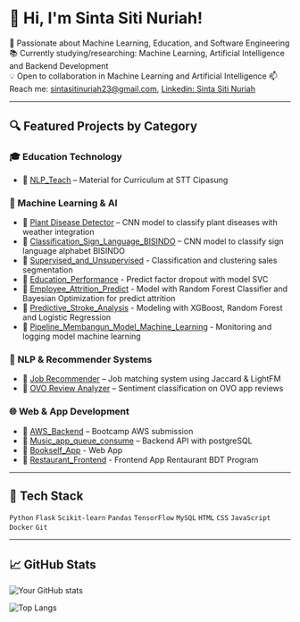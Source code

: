 # 👋 Hi, I'm Sinta Siti Nuriah!

🌱 Passionate about Machine Learning, Education, and Software Engineering  
📚 Currently studying/researching: Machine Learning, Artificial Intelligence and Backend Development  
💡 Open to collaboration in Machine Learning and Artificial Intelligence
📫 Reach me: sintasitinuriah23@gmail.com, [Linkedin: Sinta Siti Nuriah](inkedin.com/in/sintasitinuriah/)

---

## 🔍 Featured Projects by Category

### 🎓 Education Technology
- 🔸 [NLP_Teach](https://github.com/Sintasitinuriah/NLP-Sinta-Siti-Nuriah.git) – Material for Curriculum at STT Cipasung

### 🤖 Machine Learning & AI
- 🔹 [Plant Disease Detector](https://github.com/Sintasitinuriah/AgroVa-LAI25-SM060.git) – CNN model to classify plant diseases with weather integration
- 🔹 [Classification_Sign_Language_BISINDO](https://github.com/Sintasitinuriah/Klasifikasi_Gambar_BISINDO.git) – CNN model to classify sign language alphabet BISINDO
- 🔹 [Supervised_and_Unsupervised](https://github.com/Sintasitinuriah/MachineLearningPemula.git) - Classification and clustering sales segmentation
- 🔹 [Education_Performance](https://github.com/Sintasitinuriah/education-performance.git) - Predict factor dropout with model SVC 
- 🔹 [Employee_Attrition_Predict](https://github.com/Sintasitinuriah/HR-ManagmentAttrition.git) - Model with Random Forest Classifier and Bayesian Optimization for predict attrition 
- 🔹 [Predictive_Stroke_Analysis](https://github.com/Sintasitinuriah/PredictiveAnalysisStroke.git) - Modeling with XGBoost, Random Forest and Logistic Regression
- 🔹 [Pipeline_Membangun_Model_Machine_Learning](https://github.com/Sintasitinuriah/SMSML_Sinta.git) - Monitoring and logging model machine learning

### 🧠 NLP & Recommender Systems
- 🔹 [Job Recommender](https://github.com/Sintasitinuriah/JobRecommendation.git) – Job matching system using Jaccard & LightFM
- 🔹 [OVO Review Analyzer](https://github.com/Sintasitinuriah/PengembanganMachineLearning.git) – Sentiment classification on OVO app reviews

### 🌐 Web & App Development
- 🔸 [AWS_Backend](https://github.com/Sintasitinuriah/aws-backend.git) – Bootcamp AWS submission
- 🔸 [Music_app_queue_consume](https://github.com/Sintasitinuriah/music-app-queue-cosumer.git) – Backend API with postgreSQL
- 🔸 [Bookself_App](https://github.com/Sintasitinuriah/Bookshelf-Dicoding.git) - Web App
- 🔸 [Restaurant_Frontend](https://github.com/Sintasitinuriah/restaurant-lato-catalogue.git) - Frontend App Rentaurant BDT Program

---

## 🧰 Tech Stack
`Python` `Flask` `Scikit-learn` `Pandas` `TensorFlow` `MySQL` `HTML` `CSS` `JavaScript` `Docker` `Git`

---

## 📈 GitHub Stats

![Your GitHub stats](https://github-readme-stats.vercel.app/api?username=Sintasitinuriah&show_icons=true&theme=gruvbox_light)

![Top Langs](https://github-readme-stats.vercel.app/api/top-langs/?username=Sintasitinuriah&layout=compact&theme=gruvbox_light)
